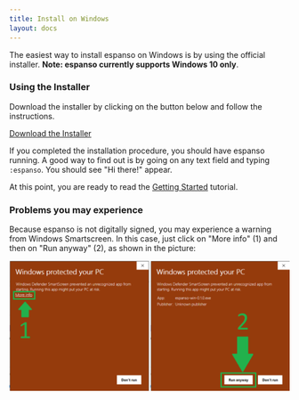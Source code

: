 ```yaml
---
title: Install on Windows
layout: docs
---
```

The easiest way to install espanso on Windows is by using the official installer.  **Note: espanso currently supports Windows 10 only**.

### Using the Installer

Download the installer by clicking on the button below and follow the instructions.

<div class="">
<a class="btn btn-lg mybtn mb-4" href="https://github.com/federico-terzi/espanso/releases/latest/download/espanso-win-installer.exe" role="button">Download the Installer</a>
</div>

If you completed the installation procedure, you should have espanso running.
A good way to find out is by going on any text field and typing `:espanso`. 
You should see "Hi there!" appear.

At this point, you are ready to read the [Getting Started](/docs/get-started/) tutorial.

### Problems you may experience

Because espanso is not digitally signed, you may experience a warning from
Windows Smartscreen. In this case, just click on "More info" (1) and then
on "Run anyway" (2), as shown in the picture:

![Windows Smartscreen](/assets/images/windows-smartscreen.png)